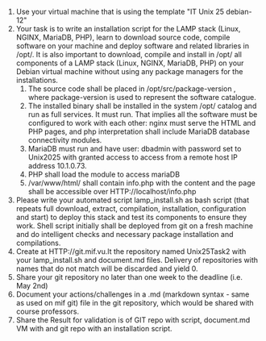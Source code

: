 1. Use your virtual machine that is using the template "IT Unix 25 debian-12"
2. Your task is to write an installation script for the LAMP stack (Linux, NGINX, MariaDB, PHP), learn to download source code, compile software on your machine and deploy software and related libraries in /opt/.  It is also important to download, compile and install in /opt/ all components of a LAMP stack (Linux, NGINX, MariaDB, PHP) on your Debian virtual machine without using any package managers for the installations.
    1. The source code shall be placed in /opt/src/package-version  , where package-version is used to represent the software catalogue.
    2. The installed binary shall be installed in the system /opt/ catalog and run as full services. It must run. That implies all the software must be configured to work with each other: nginx must serve the HTML and PHP pages, and php interpretation shall include MariaDB database connectivity modules. 
    3. MariaDB must run and have user: dbadmin with password set to Unix2025 with granted access to access from a remote  host IP address 10.1.0.73. 
    4. PHP shall load the module to access mariaDB
    5. /var/www/html/ shall contain info.php with the content <?php phpinfo(); ?> and the page shall be accessible over HTTP://localhost/info.php
3. Please write your automated script lamp_install.sh as bash script (that repeats full download, extract, compilation, installation, configuration and start) to deploy this stack and test its components to ensure they work. Shell script initially shall be deployed from git on a fresh machine and do intelligent checks and necessary package installation and compilations.
4. Create at HTTP://git.mif.vu.lt the repository named Unix25Task2 with your lamp_install.sh and document.md files. Delivery of repositories with names that do not match will be discarded and yield 0.
5. Share your git repository no later than one week to the deadline (i.e. May 2nd)
6. Document your actions/challenges in a .md (markdown syntax - same as used on mif git) file in the git repository, which would be shared with course professors.
7. Share the Result for validation is of GIT repo with script, document.md VM with and git repo with an installation script.